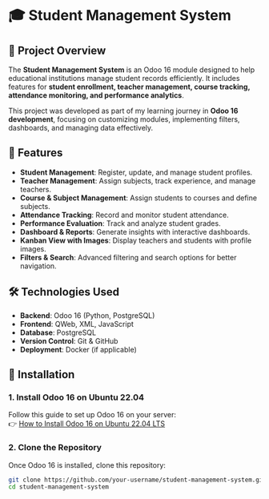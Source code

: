 # 🎓 Student Management System  

## 📌 Project Overview  
The **Student Management System** is an Odoo 16 module designed to help educational institutions manage student records efficiently. It includes features for **student enrollment, teacher management, course tracking, attendance monitoring, and performance analytics**.  

This project was developed as part of my learning journey in **Odoo 16 development**, focusing on customizing modules, implementing filters, dashboards, and managing data effectively.  

## 🚀 Features  
- **Student Management**: Register, update, and manage student profiles.  
- **Teacher Management**: Assign subjects, track experience, and manage teachers.  
- **Course & Subject Management**: Assign students to courses and define subjects.  
- **Attendance Tracking**: Record and monitor student attendance.  
- **Performance Evaluation**: Track and analyze student grades.  
- **Dashboard & Reports**: Generate insights with interactive dashboards.  
- **Kanban View with Images**: Display teachers and students with profile images.  
- **Filters & Search**: Advanced filtering and search options for better navigation.  

## 🛠️ Technologies Used  
- **Backend**: Odoo 16 (Python, PostgreSQL)  
- **Frontend**: QWeb, XML, JavaScript  
- **Database**: PostgreSQL  
- **Version Control**: Git & GitHub  
- **Deployment**: Docker (if applicable)  

## 🔧 Installation  
### **1. Install Odoo 16 on Ubuntu 22.04**  
Follow this guide to set up Odoo 16 on your server:  
👉 [How to Install Odoo 16 on Ubuntu 22.04 LTS](https://www.cybrosys.com/blog/how-to-install-odoo-16-on-ubuntu-22-04-lts-server)  

### **2. Clone the Repository**  
Once Odoo 16 is installed, clone this repository:  
```bash
git clone https://github.com/your-username/student-management-system.git
cd student-management-system

